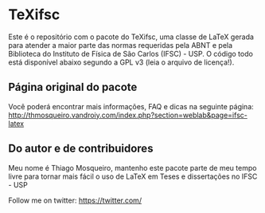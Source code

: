 TeXifsc
=======


Este é o repositório com o pacote do TeXifsc, uma classe de LaTeX
gerada para atender a maior parte das normas requeridas pela ABNT e
pela Biblioteca do Instituto de Física de São Carlos (IFSC) - USP. O
código todo está disponível abaixo segundo a GPL v3 (leia o arquivo de
licença!).


## Página original do pacote

Você poderá encontrar mais informações, FAQ e dicas na seguinte
página:
http://thmosqueiro.vandroiy.com/index.php?section=weblab&page=ifsc-latex



## Do autor e de contribuidores

Meu nome é Thiago Mosqueiro, mantenho este pacote parte de meu tempo
livre para tornar mais fácil o uso de LaTeX em Teses e dissertações no
IFSC - USP

Follow me on twitter: https://twitter.com/